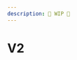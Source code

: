 ```yaml
---
description: 🚧 WIP 🚧
---
```


# V2

<script src="https://widgets.coingecko.com/coingecko-coin-price-chart-widget.js"></script>
<coingecko-coin-price-chart-widget  coin-id="phunk-vault-nftx" currency="usd" height="300" locale="en"></coingecko-coin-price-chart-widget>
